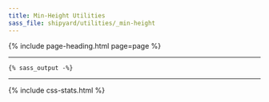```yaml
---
title: Min-Height Utilities
sass_file: shipyard/utilities/_min-height
---
```


{% include page-heading.html page=page %}

---

```css
{% sass_output -%}
```

---

{% include css-stats.html %}
